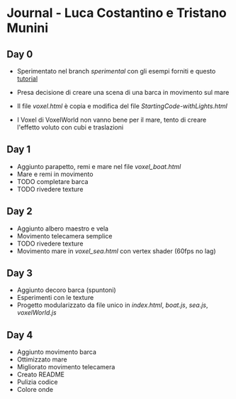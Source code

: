 # Journal - Luca Costantino e Tristano Munini

## Day 0
* Sperimentato nel branch *sperimental* con gli esempi forniti e questo [tutorial](https://threejsfundamentals.org/threejs/lessons/threejs-voxel-geometry.html)
* Presa decisione di creare una scena di una barca in movimento sul mare
* Il file *voxel.html* è copia e modifica del file *StartingCode-withLights.html*

* I Voxel di VoxelWorld non vanno bene per il mare, tento di creare l'effetto voluto con cubi e traslazioni


## Day 1
* Aggiunto parapetto, remi e mare nel file *voxel_boat.html*
* Mare e remi in movimento
* TODO completare barca
* TODO rivedere texture


## Day 2
* Aggiunto albero maestro e vela
* Movimento telecamera semplice
* TODO rivedere texture
* Movimento mare in *voxel_sea.html* con vertex shader (60fps no lag)


## Day 3
* Aggiunto decoro barca (spuntoni)
* Esperimenti con le texture
* Progetto modularizzato da file unico in *index.html*, *boat.js*, *sea.js*, *voxelWorld.js*


## Day 4
* Aggiunto movimento barca
* Ottimizzato mare
* Migliorato movimento telecamera
* Creato README
* Pulizia codice
* Colore onde